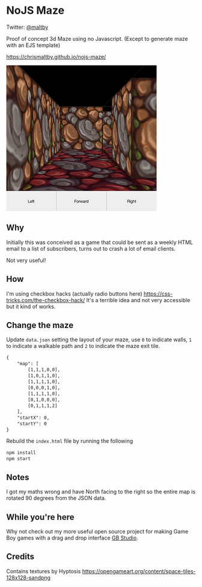 # NoJS Maze

Twitter: [@maltby](https://www.twitter.com/maltby) 

Proof of concept 3d Maze using no Javascript. (Except to generate maze with an EJS template)

https://chrismaltby.github.io/nojs-maze/

![Game Preview](img/preview.png)

## Why

Initially this was conceived as a game that could be sent as a weekly HTML email to a list of subscribers, turns out to crash a lot of email clients.

Not very useful!

## How

I'm using checkbox hacks (actually radio buttons here) https://css-tricks.com/the-checkbox-hack/ It's a terrible idea and not very accessible but it kind of works.

## Change the maze

Update `data.json` setting the layout of your maze, use `0` to indicate walls, `1` to indicate a walkable path and `2` to indicate the maze exit tile.

```
{
    "map": [
        [1,1,1,0,0],
        [1,0,1,1,0],
        [1,1,1,1,0],
        [0,0,0,1,0],
        [1,1,1,1,0],
        [0,1,0,0,0],
        [0,1,1,1,2]
    ],
    "startX": 0,
    "startY": 0
}
```

Rebuild the `index.html` file by running the following

```
npm install
npm start
```

## Notes

I got my maths wrong and have North facing to the right so the entire map is rotated 90 degrees from the JSON data.

## While you're here

Why not check out my more useful open source project for making Game Boy games with a drag and drop interface [GB Studio](https://www.gbstudio.dev).

## Credits

Contains textures by Hyptosis https://opengameart.org/content/space-tiles-128x128-sandpng
